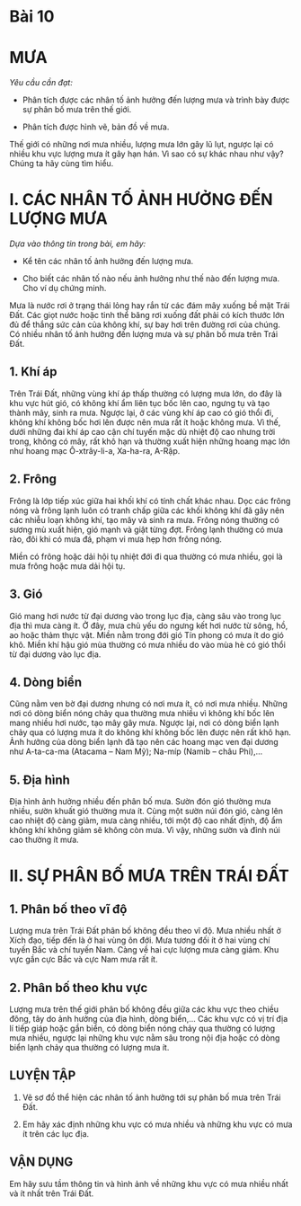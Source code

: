 # Bài 10

# MƯA

*Yêu cầu cần đạt:*

- Phân tích được các nhân tố ảnh hưởng đến lượng mưa
và trình bày được sự phân bố mưa trên thế giới.

- Phân tích được hình vẽ, bản đồ về mưa.

Thế giới có những nơi mưa nhiều, lượng mưa lớn
gây lũ lụt, ngược lại có nhiều khu vực lượng mưa ít gây
hạn hán. Vì sao có sự khác nhau như vậy? Chúng ta
hãy cùng tìm hiểu.

# I. CÁC NHÂN TỐ ẢNH HƯỞNG ĐẾN LƯỢNG MƯA

*Dựa vào thông tin trong bài, em hãy:*

- Kể tên các nhân tố ảnh hưởng đến lượng mưa.

- Cho biết các nhân tố nào nếu ảnh hưởng như thế nào đến lượng mưa. Cho ví dụ chứng minh.

Mưa là nước rơi ở trạng thái lỏng hay rắn từ các đám mây xuống bề mặt Trái Đất. Các
giọt nước hoặc tinh thể băng rơi xuống đất phải có kích thước lớn đủ để thắng sức cản
của không khí, sự bay hơi trên đường rơi của chúng. Có nhiều nhân tố ảnh hưởng đến
lượng mưa và sự phân bố mưa trên Trái Đất.

## 1. Khí áp

Trên Trái Đất, những vùng khí áp thấp thường có lượng mưa lớn, do đây là khu vực
hút gió, có không khí ẩm liên tục bốc lên cao, ngưng tụ và tạo thành mây, sinh ra mưa.
Ngược lại, ở các vùng khí áp cao có gió thổi đi, không khí không bốc hơi lên được nên
mưa rất ít hoặc không mưa. Vì thế, dưới những đai khí áp cao cận chí tuyến mặc dù
nhiệt độ cao nhưng trời trong, không có mây, rất khô hạn và thường xuất hiện những
hoang mạc lớn như hoang mạc Ô-xtrây-li-a, Xa-ha-ra, A-Rập.

## 2. Frông

Frông là lớp tiếp xúc giữa hai khối khí có tính chất khác nhau. Dọc các frông nóng và
frông lạnh luôn có tranh chấp giữa các khối không khí đã gây nên các nhiễu loạn không khí,
tạo mây và sinh ra mưa. Frông nóng thường có sương mù xuất hiện, gió mạnh và giật từng
đợt. Frông lạnh thường có mưa rào, đôi khi có mưa đá, phạm vi mưa hẹp hơn frông nóng.

Miền có frông hoặc dải hội tụ nhiệt đới đi qua thường có mưa nhiều, gọi là mưa frông
hoặc mưa dải hội tụ.

## 3. Gió

Gió mang hơi nước từ đại dương vào trong lục địa, càng sâu vào trong lục địa thì mưa
càng ít. Ở đây, mưa chủ yếu do ngưng kết hơi nước từ sông, hồ, ao hoặc thảm thực vật.
Miền nằm trong đới gió Tín phong có mưa ít do gió khô. Miền khí hậu gió mùa thường có
mưa nhiều do vào mùa hè có gió thổi từ đại dương vào lục địa.

## 4. Dòng biển

Cũng nằm ven bờ đại dương nhưng có nơi mưa ít, có nơi mưa nhiều. Những nơi
có dòng biển nóng chảy qua thường mưa nhiều vì không khí bốc lên mang nhiều
hơi nước, tạo mây gây mưa. Ngược lại, nơi có dòng biển lạnh chảy qua có lượng mưa ít do
không khí không bốc lên được nên rất khô hạn. Ảnh hưởng của dòng biển lạnh đã
tạo nên các hoang mạc ven đại dương như A-ta-ca-ma (Atacama – Nam Mỹ); Na-míp
(Namib – châu Phi),...

## 5. Địa hình

Địa hình ảnh hưởng nhiều đến phân bố mưa. Sườn đón gió thường mưa nhiều, sườn
khuất gió thường mưa ít. Cùng một sườn núi đón gió, càng lên cao nhiệt độ càng giảm,
mưa càng nhiều, tới một độ cao nhất định, độ ẩm không khí không giảm sẽ không còn mưa.
Vì vậy, những sườn và đỉnh núi cao thường ít mưa.

# II. SỰ PHÂN BỐ MƯA TRÊN TRÁI ĐẤT

## 1. Phân bố theo vĩ độ

Lượng mưa trên Trái Đất phân bố không đều theo vĩ độ. Mưa nhiều nhất ở Xích đạo,
tiếp đến là ở hai vùng ôn đới. Mưa tương đối ít ở hai vùng chí tuyến Bắc và chí tuyến Nam.
Càng về hai cực lượng mưa càng giảm. Khu vực gần cực Bắc và cực Nam mưa rất ít.

## 2. Phân bố theo khu vực

Lượng mưa trên thế giới phân bố không đều giữa các khu vực theo chiều đông, tây
do ảnh hưởng của địa hình, dòng biển,... Các khu vực có vị trí địa lí tiếp giáp hoặc gần
biển, có dòng biển nóng chảy qua thường có lượng mưa nhiều, ngược lại những khu vực
nằm sâu trong nội địa hoặc có dòng biển lạnh chảy qua thường có lượng mưa ít.

## LUYỆN TẬP

1. Vẽ sơ đồ thể hiện các nhân tố ảnh hưởng tới sự phân bố mưa trên Trái Đất.

2. Em hãy xác định những khu vực có mưa nhiều và những khu vực có mưa ít trên
các lục địa.

## VẬN DỤNG

Em hãy sưu tầm thông tin và hình ảnh về những khu vực có mưa nhiều nhất và ít
nhất trên Trái Đất.
